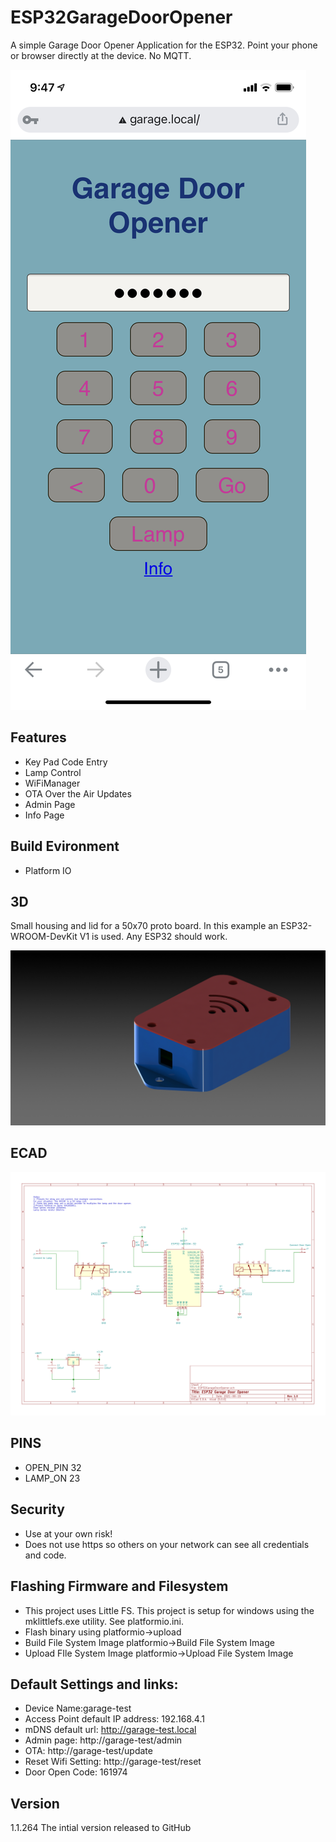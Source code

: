 # ESP32GarageDoorOpener

A simple Garage Door Opener Application for the ESP32. Point your phone or browser directly at the device. No MQTT.

 ![MainPage](https://github.com/bmoniey/ESP32GarageDoorOpener/blob/main/gallery/MainPage.png?raw=true)

## Features
- Key Pad Code Entry
- Lamp Control
- WiFiManager
- OTA Over the Air Updates
- Admin Page
- Info Page

## Build Evironment
- Platform IO

## 3D
Small housing and lid for a 50x70 proto board. In this example an ESP32-WROOM-DevKit V1 is used. Any ESP32 should work.

![3D](https://github.com/bmoniey/ESP32GarageDoorOpener/blob/main/gallery/housing50x70-rendered.JPG?raw=true)


## ECAD

![ECAD](https://github.com/bmoniey/ESP32GarageDoorOpener/blob/main/ecad/ESP32GarageDoorOpener/ESP32GarageDoorOpener.svg?raw=true)

## PINS
- OPEN_PIN 32
- LAMP_ON 23

## Security
- Use at your own risk!
- Does not use https so others on your network can see all credentials and code.

## Flashing Firmware and Filesystem
- This project uses Little FS. This project is setup for windows using the mklittlefs.exe utility. See platformio.ini.
- Flash binary using platformio->upload
- Build File System Image platformio->Build File System Image
- Upload FIle System Image platformio->Upload File System Image

## Default Settings and links:
- Device Name:garage-test
- Access Point default IP address: 192.168.4.1
- mDNS default url: http://garage-test.local
- Admin page: http://garage-test/admin
- OTA: http://garage-test/update
- Reset Wifi Setting: http://garage-test/reset
- Door Open Code: 161974

## Version

1.1.264 The intial version released to GitHub